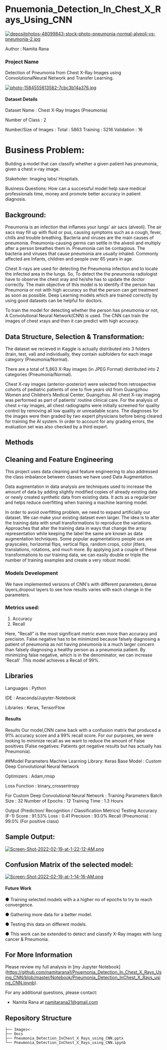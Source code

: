# Pnuemonia_Detection_In_Chest_X_Rays_Using_CNN
[![depositphotos-48099843-stock-photo-pneumonia-normal-alveoli-vs-pneumonia-2.jpg](https://i.postimg.cc/rmVk6tsf/depositphotos-48099843-stock-photo-pneumonia-normal-alveoli-vs-pneumonia-2.jpg)](https://postimg.cc/d7xXr38C)


Author           : Namita Rana

### Project Name    

Detection of Pneumonia from Chest X-Ray Images using ConvolutionalNeural Network and Transfer Learning.


[![photo-1584555613582-7cbc3b14a376.jpg](https://i.postimg.cc/BZzdpzTY/photo-1584555613582-7cbc3b14a376.jpg)](https://postimg.cc/9zG8FJNZ)
                   
#### Dataset Details

Dataset Name            : Chest X-Ray Images (Pneumonia)

Number of Class         : 2

Number/Size of Images   : Total      : 5863 
                          Training   : 5216 
                          Validation : 16  

# Business Problem: 
Building a model that can classify whether a given patient has pneumonia, given a chest x-ray image.

Stakeholer: Imaging labs/ Hospitals.

Business Questions: How can a successful model help save medical professionals time, money and promote better accuracy in patient diagnosis.

## Background:


Pneumonia is an infection that inflames your lungs' air sacs (alveoli). The air sacs may fill up with fluid or pus, causing symptoms such as a cough, fever, chills and trouble breathing. Bacteria and viruses are the main causes of pneumonia. Pneumonia-causing germs can settle in the alveoli and multiply after a person breathes them in. Pneumonia can be contagious. The bacteria and viruses that cause pneumonia are usually inhaled.
Commonly affected are Infants, children and people over 65 years in age.



Chest X-rays are used for detecting the Pneumonia infection and to locate the infected area in the lungs. So, To detect the the pneumonia radiologist have to observe the chest xray and he/she has to update the doctor correctly. The main objective of this model is to identify if the person has Pneumonia or not with high accuracy so that the person can get treatment as soon as possible. Deep Learning models which are trained correctly by using good datasets can be helpful for doctors. 

To train the model for detecting whether the person has pneumonia or not, A Convolutional Neural Network(CNN) is used. The CNN can train the images of chest xrays and then it can predict with high accuracy.



## Data Structure, Selection & Transformation:

The dataset we recieved in Kaggle is actually distributed into 3 folders (train, test, val) and individually, they contain subfolders for each image category (Pneumonia/Normal).

There are a total of 5,863 X-Ray images (in JPEG Format) distributed into 2 categories (Pneumonia/Normal).

Chest X-ray images (anterior-posterior) were selected from retrospective cohorts of pediatric patients of one to five years old from Guangzhou Women and Children’s Medical Center, Guangzhou. All chest X-ray imaging was performed as part of patients’ routine clinical care. For the analysis of chest x-ray images, all chest radiographs were initially screened for quality control by removing all low quality or unreadable scans. The diagnoses for the images were then graded by two expert physicians before being cleared for training the AI system. In order to account for any grading errors, the evaluation set was also checked by a third expert.

## Methods
## Cleaning and Feature Engineering


This project uses data cleaning and feature engineering to also addressed the class imbalance between classes we have used Data Augmentation.


Data augmentation in data analysis are techniques used to increase the amount of data by adding slightly modified copies of already existing data or newly created synthetic data from existing data. It acts as a regularizer and helps reduce overfitting when training a machine learning model.


In order to avoid overfitting problem, we need to expand artificially our dataset. We can make your existing dataset even larger. The idea is to alter the training data with small transformations to reproduce the variations. Approaches that alter the training data in ways that change the array representation while keeping the label the same are known as data augmentation techniques. Some popular augmentations people use are grayscales, horizontal flips, vertical flips, random crops, color jitters, translations, rotations, and much more. By applying just a couple of these transformations to our training data, we can easily double or triple the number of training examples and create a very robust model.



### Models Development
We have implemented versions of CNN's with different parameters,dense layers,dropout layers to see how results varies with each change in the parameters.

### Metrics used:

1. Accuracy
2. Recall

Here, "Recall" is the most significant metric even more than accuracy and precision. False negative has to be minimized because falsely diagnosing a patient of pneumonia as not having pneumonia is a much larger concern than falsely diagnosing a healthy person as a pneumonia patient. By minimizing false negative, which is in the denominator, we can increase 'Recall' .This model achieves a Recall of 99%.


## Libraries

Languages               : Python

IDE               : Anaconda/Jupyter-Notebook

Libraries               : Keras, TensorFlow

#### Results

Results
Our model,CNN came back with a confusion matrix that produced a 91% accuracy score and a 99% recall score. For our purposes, we were looking to minimize recall as we want to reduce the amount of False positives (False negatives: Patients got negative results but has actually has Pneumonia).


##Model Parameters
Machine Learning Library: Keras
Base Model              : Custom Deep Convolutional Neural Network

Optimizers              : Adam,rmsp

Loss Function           : binary_crossentropy

For Custom Deep Convolutional Neural Network : 
Training Parameters
Batch Size              : 32
Number of Epochs        : 12
Training Time           : 1.3 Hours

Output (Prediction/ Recognition / Classification Metrics)
Testing
Accuracy (F-1) Score    : 91.53%
Loss                    : 0.41
Precision               : 93.0%
Recall (Pneumonia)      : 99.0% (For positive class)



## Sample Output:
[![Screen-Shot-2022-02-19-at-1-22-12-AM.png](https://i.postimg.cc/02FP6QXN/Screen-Shot-2022-02-19-at-1-22-12-AM.png)](https://postimg.cc/kBQkznmr)


## Confusion Matrix of the selected model:

[![Screen-Shot-2022-02-19-at-1-14-16-AM.png](https://i.postimg.cc/NF0BXrwK/Screen-Shot-2022-02-19-at-1-14-16-AM.png)](https://postimg.cc/hzNkWvvn)

#### Future Work
● Training selected models with a a higher no of epochs to try to reach convergence.

● Gathering more data for a better model.

● Testing this data on different models.

● This work can be extended to detect and classify X-Ray images with lung cancer & Pneumonia.

## For More Information

Please review my full analysis in [my Jupyter Notebook] (https://github.com/namitarana1/Pnuemonia_Detection_In_Chest_X_Rays_Using_CNN/blob/master/Notebook/Pneumonia_Detection_InChest_X_Rays_using_CNN.ipynb).

For any additional questions,
please contact:
- Namita Rana at <namitarana21@gmail.com>

## Repository Structure

```
├── Images<- 
├── Docs
├── Pneumonia_Detection_InChest_X_Rays_using_CNN.pptx                               
└── Pneumonia_Detection_InChest_X_Rays_using_CNN.ipynb                           
```

